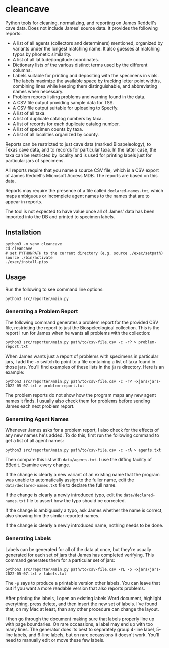# cleancave

Python tools for cleaning, normalizing, and reporting on James Reddell's cave data. Does not include James' source data. It provides the following reports:

- A list of all agents (collectors and determiners) mentioned, organized by variants under the longest matching name. It also guesses at matching typos by phonetic similarity.
- A list of all latitude/longitude coordinates.
- Dictionary lists of the various distinct terms used by the different columns.
- Labels suitable for printing and depositing with the specimens in vials. The labels maximize the available space by tracking letter point widths, combining lines while keeping them distinguishable, and abbreviating names when necessary.
- Problem reports listing problems and warning found in the data.
- A CSV file output providing sample data for TSS.
- A CSV file output suitable for uploading to Specify.
- A list of all taxa.
- A list of duplicate catalog numbers by taxa.
- A list of records for each duplicate catalog number.
- A list of specimen counts by taxa.
- A list of all localities organized by county.

Reports can be restricted to just cave data (marked Biospeleology), to Texas cave data, and to records for particular taxa. In the latter case, the taxa can be restricted by locality and is used for printing labels just for particular jars of specimens.

All reports require that you name a source CSV file, which is a CSV export of James Reddell's Microsoft Access MDB. The reports are based on this data.

Reports may require the presence of a file called `declared-names.txt`, which maps ambiguous or incomplete agent names to the names that are to appear in reports.

The tool is not expected to have value once all of James' data has been imported into the DB and printed to specimen labels.

## Installation

```
python3 -m venv cleancave
cd cleancave
# set PYTHONPATH to the current directory (e.g. source ./exec/setpath)
source ./bin/activate
./exec/install-pips
```

## Usage

Run the following to see command line options:

```
python3 src/reporter/main.py
```

### Generating a Problem Report

The following command generates a problem report for the provided CSV file, restricting the report to just the Biospeleological collection. This is the report I run for James when he wants all problems with the collection:

```
python3 src/reporter/main.py path/to/csv-file.csv -c -rP > problem-report.txt
```

When James wants just a report of problems with specimens in particular jars, I add the `-x` switch to point to a file containing a list of taxa found in those jars. You'll find examples of these lists in the `jars` directory. Here is an example:

```
python3 src/reporter/main.py path/to/csv-file.csv -c -rP -xjars/jars-2022-05-07.txt > problem-report.txt
```

The problem reports do not show how the program maps any new agent names it finds. I usually also check them for problems before sending James each next problem report.

### Generating Agent Names

Whenever James asks for a problem report, I also check for the effects of any new names he's added. To do this, first run the following command to get a list of all agent names:

```
python3 src/reporter/main.py path/to/csv-file.csv -c -rA > agents.txt
```

Then compare this list with `data/agents.txt`. I use the diffing facility of BBedit. Examine every change.

If the change is clearly a new variant of an existing name that the program was unable to automatically assign to the fuller name, edit the `data/declared-names.txt` file to declare the full name.

If the change is clearly a newly introduced typo, edit the `data/declared-names.txt` file to assert how the typo should be corrected.

If the change is ambiguusly a typo, ask James whether the name is correct, also showing him the similar reported names.

If the change is clearly a newly introduced name, nothing needs to be done.

### Generating Labels

Labels can be generated for all of the data at once, but they're usually generated for each set of jars that James has completed verifying. This command generates them for a particular set of jars:

```
python3 src/reporter/main.py path/to/csv-file.csv -rL -p -xjars/jars-2022-05-07.txt > labels.txt
```

The `-p` says to produce a printable version other labels. You can leave that out if you want a more readable version that also reports problems.

After printing the labels, I open an existing labels Word document, highlight everything, press delete, and then insert the new set of labels. I've found that, on my Mac at least, than any other procedure can change the layout.

I then go through the document making sure that labels properly line up with page boundaries. On rare occassions, a label may end up with too many lines. The generator does its best to separately group 4-line label, 5-line labels, and 6-line labels, but on rare occassions it doesn't work. You'll need to manually edit or move these few labels.
